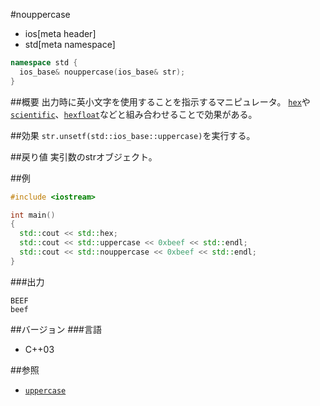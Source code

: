 #nouppercase
* ios[meta header]
* std[meta namespace]

```cpp
namespace std {
  ios_base& nouppercase(ios_base& str);
}
```

##概要
出力時に英小文字を使用することを指示するマニピュレータ。
[`hex`](./hex.md)や[`scientific`](./scientific.md)、[`hexfloat`](./hexfloat.md)などと組み合わせることで効果がある。

##効果
`str.unsetf(std::ios_base::uppercase)`を実行する。

##戻り値
実引数のstrオブジェクト。

##例
```cpp
#include <iostream>

int main()
{
  std::cout << std::hex;
  std::cout << std::uppercase << 0xbeef << std::endl;
  std::cout << std::nouppercase << 0xbeef << std::endl;
}
```

###出力
```
BEEF
beef
```

##バージョン
###言語
- C++03

##参照
- [`uppercase`](./uppercase.md)
